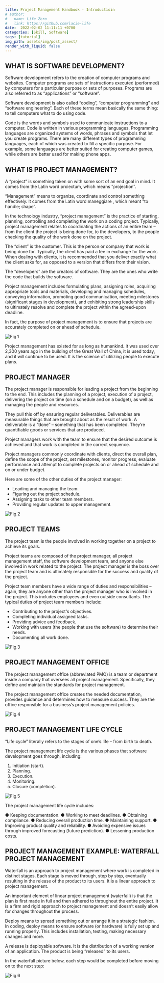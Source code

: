 ```yaml
---
title: Project Management Handbook - Introductioin
# author:
#   name: Life Zero
#   link: https://github.com/lacie-life
date:  2022-02-02 11:11:11 +0700
categories: [Skill, Software]
tags: [tutorial]
img_path: assets/img/post_assest/
render_with_liquid: false
---
```


## WHAT IS SOFTWARE DEVELOPMENT?

Software development refers to the creation of computer programs and websites. Computer programs are sets of instructions executed (performed) by computers for a particular purpose or sets of purposes. Programs are also referred to as “applications” or “software”.

Software development is also called “coding”, “computer programming” and “software engineering”. Each of these terms mean basically the same thing: to tell computers what to do using code.

Code is the words and symbols used to communicate instructions to a computer. Code is written in various programming languages. Programming languages are organized systems of words, phrases and symbols that let you create programs. There are many different types of programming languages, each of which was created to fill a specific purpose. For example, some languages are better suited for creating computer games, while others are better used for making phone apps.

## WHAT IS PROJECT MANAGEMENT?

A “project” is something taken on with some sort of an end goal in mind. It comes from the Latin word proiectum, which means “projection”.

“Management” means to organize, coordinate and control something effectively. It comes from the Latin word maneggiare , which meant "to handle; shape”.

In the technology industry, “project management” is the practice of starting, planning, controlling and completing the work on a coding project. Typically, project management relates to coordinating the actions of an entire team – from the client the project is being done for, to the developers, to the people checking the quality of the work done on the project.

The “client” is the customer. This is the person or company that work is being done for. Typically, the client has paid a fee in exchange for the work. When dealing with clients, it is recommended that you deliver exactly what the client asks for, as opposed to a version that differs from their vision.

The “developers” are the creators of software. They are the ones who write the code that builds the software.

Project management includes formulating plans, assigning roles, acquiring appropriate tools and materials, developing and managing schedules, conveying information, promoting good communication, meeting milestones (significant stages in development), and exhibiting strong leadership skills to ultimately resolve and complete the project within the agreed-upon deadline.

In fact, the purpose of project management is to ensure that projects are accurately completed on or ahead of schedule.

![Fig.1](PM-1.png)

Project management has existed for as long as humankind. It was used over 2,300 years ago in the building of the Great Wall of China, it is used today, and it will continue to be used. It is the science of utilizing people to execute plans.

## PROJECT MANAGER

The project manager is responsible for leading a project from the beginning to the end. This includes the planning of a project, execution of a project, delivering the project on time (on a schedule and on a budget), as well as managing the people and resources.

They pull this off by ensuring regular deliverables. Deliverables are measurable things that are brought about as the result of work. A deliverable is a “done” – something that has been completed. They’re quantifiable goods or services that are produced.

Project managers work with the team to ensure that the desired outcome is achieved and that work is completed in the correct sequence.

Project managers commonly coordinate with clients, direct the overall plan, define the scope of the project, set milestones, monitor progress, evaluate performance and attempt to complete projects on or ahead of schedule and on or under budget.

Here are some of the other duties of the project manager:

- Leading and managing the team.
- Figuring out the project schedule.
- Assigning tasks to other team members.
- Providing regular updates to upper management.

![Fig.2](PM-2.png)

## PROJECT TEAMS

The project team is the people involved in working together on a project to achieve its goals.

Project teams are composed of the project manager, all project management staff, the software development team, and anyone else involved in work related to the project. The project manager is the boss over the project team and is ultimately responsible for the success and quality of the project.

Project team members have a wide range of duties and responsibilities – again, they are anyone other than the project manager who is involved in the project. This includes employees and even outside consultants. The typical duties of project team members include:

- Contributing to the project's objectives.
- Completing individual assigned tasks.
- Providing advice and feedback.
- Working with users (the people that use the software) to determine their needs.
- Documenting all work done.

![Fig.3](PM-3.png)

## PROJECT MANAGEMENT OFFICE

The project management office (abbreviated PMO) is a team or department inside a company that oversees all project management. Specifically, they define and maintain the standards for project management.

The project management office creates the needed documentation, provides guidance and determines how to measure success. They are the office responsible for a business’s project management policies.

![Fig.4](PM-4.png)

## PROJECT MANAGEMENT LIFE CYCLE

“Life cycle” literally refers to the stages of one’s life – from birth to death.

The project management life cycle is the various phases that software development goes through, including:

1. Initiation (start).
2. Planning.
3. Execution.
4. Monitoring.
5. Closure (completion).

![Fig.5](PM-5.png)

The project management life cycle includes:

● Keeping documentation.
● Working to meet deadlines.
● Obtaining compliance.
● Reducing overall production time.
● Maintaining support.
● Improving product quality and reliability.
● Avoiding expensive issues through improved forecasting (future
prediction).
● Lessening production costs.

## PROJECT MANAGEMENT EXAMPLE: WATERFALL PROJECT MANAGEMENT

Waterfall is an approach to project management where work is completed in distinct stages. Each stage is moved through, step by step, eventually resulting in the release of the product to its users. It is a linear approach to project management.
 
An important element of linear project management (waterfall) is that the plan is first made in full and then adhered to throughout the entire project. It is a firm and rigid approach to project management and doesn’t easily allow for changes throughout the process.

Deploy means to spread something out or arrange it in a strategic fashion. In coding, deploy means to ensure software (or hardware) is fully set up and running properly. This includes installation, testing, making necessary changes and more.

A release is deployable software. It is the distribution of a working version of an application. The product is being “released” to its users.

In the waterfall picture below, each step would be completed before moving on to the next step:

![Fig.6](PM-6.png)








